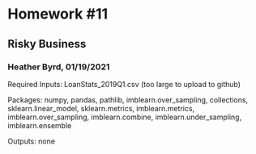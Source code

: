 # Homework #11
## Risky Business
### Heather Byrd, 01/19/2021

Required Inputs: LoanStats_2019Q1.csv (too large to upload to github)

Packages: numpy, pandas, pathlib, imblearn.over_sampling, collections, sklearn.linear_model, sklearn.metrics, imblearn.metrics, imblearn.over_sampling, imblearn.combine, imblearn.under_sampling, imblearn.ensemble

Outputs: none
